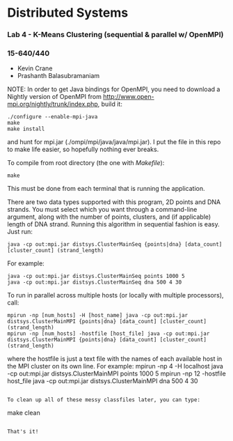 # Distributed Systems

### Lab 4 - K-Means Clustering (sequential & parallel w/ OpenMPI)
### 15-640/440

* Kevin Crane
* Prashanth Balasubramaniam


NOTE: In order to get Java bindings for OpenMPI, you need to download a Nightly version of OpenMPI from http://www.open-mpi.org/nightly/trunk/index.php, build it:
```
./configure --enable-mpi-java
make
make install
```
and hunt for mpi.jar (./ompi/mpi/java/java/mpi.jar). I put the file in this repo to make life easier, so hopefully nothing ever breaks.


To compile from root directory (the one with *Makefile*):
```
make
```
This must be done from each terminal that is running the application.

There are two data types supported with this program, 2D points and DNA strands. You must select which you want through a command-line argument, along with the number of points, clusters, and (if applicable) length of DNA strand. Running this algorithm in sequential fashion is easy. Just run:
```
java -cp out:mpi.jar distsys.ClusterMainSeq {points|dna} [data_count] [cluster_count] (strand_length)
```
For example:
```
java -cp out:mpi.jar distsys.ClusterMainSeq points 1000 5
java -cp out:mpi.jar distsys.ClusterMainSeq dna 500 4 30
```
To run in parallel across multiple hosts (or locally with multiple processors), call:
```
mpirun -np [num_hosts] -H [host_name] java -cp out:mpi.jar distsys.ClusterMainMPI {points|dna} [data_count] [cluster_count] (strand_length)
mpirun -np [num_hosts] -hostfile [host_file] java -cp out:mpi.jar distsys.ClusterMainMPI {points|dna} [data_count] [cluster_count] (strand_length)
```
where the hostfile is just a text file with the names of each available host in the MPI cluster on its own line. For example:
mpirun -np 4 -H localhost java -cp out:mpi.jar distsys.ClusterMainMPI points 1000 5
mpirun -np 12 -hostfile host_file java -cp out:mpi.jar distsys.ClusterMainMPI dna 500 4 30
```

To clean up all of these messy classfiles later, you can type:
```
make clean
```

That's it!
